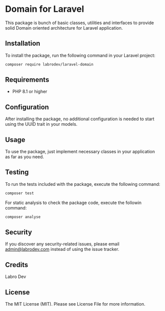 # Domain for Laravel

This package is bunch of basic classes, utilities and interfaces to provide solid Domain oriented architecture for Laravel application.

## Installation

To install the package, run the following command in your Laravel project:

```bash
composer require labrodev/laravel-domain
```

## Requirements

- PHP 8.1 or higher

## Configuration

After installing the package, no additional configuration is needed to start using the UUID trait in your models.

## Usage

To use the package, just implement necessary classes in your application as far as you need.

## Testing

To run the tests included with the package, execute the following command:

```bash
composer test
```

For static analysis to check the package code, execute the followin command: 

```bash
composer analyse
```

## Security

If you discover any security-related issues, please email admin@labrodev.com instead of using the issue tracker.

## Credits

Labro Dev

## License

The MIT License (MIT). Please see License File for more information.
